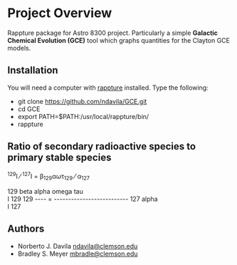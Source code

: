 Project Overview
========

Rappture package for Astro 8300 project. Particularly a simple **Galactic Chemical Evolution (GCE)** tool which graphs quantities for the Clayton GCE models.

Installation
------------

You will need a computer with [rappture](https://nanohub.org/infrastructure/rappture/) installed.  Type the following:

* git clone https://github.com/ndavila/GCE.git
* cd GCE
* export PATH=$PATH:/usr/local/rappture/bin/
* rappture

Ratio of secondary radioactive species to primary stable species
----------------------------------------------------------------

<sup>129</sup>I &frasl; <sup>127</sup>I = &beta;<sub>129</sub>&alpha;&omega;&tau;<sub>129</sub> &frasl; &alpha;<sub>127</sub>

 129      beta    alpha omega tau    
    I         129                129 
 ----  =  -------------------------- 
 127               alpha             
    I                   127          


Authors
-------

- Norberto J. Davila <ndavila@clemson.edu>
- Bradley S. Meyer <mbradle@clemson.edu>
